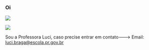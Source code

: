 ### Oi
![](https://media.tenor.com/W58Oie_U_fQAAAAM/helo%C5%82-teacher.gif)

![](https://media.tenor.com/oC8CSq25wx4AAAAM/baby-yoda-welcome.gif)

Sou a Professora Luci, caso precise entrar em contato---> Email: luci.braga@escola.pr.gov.br



